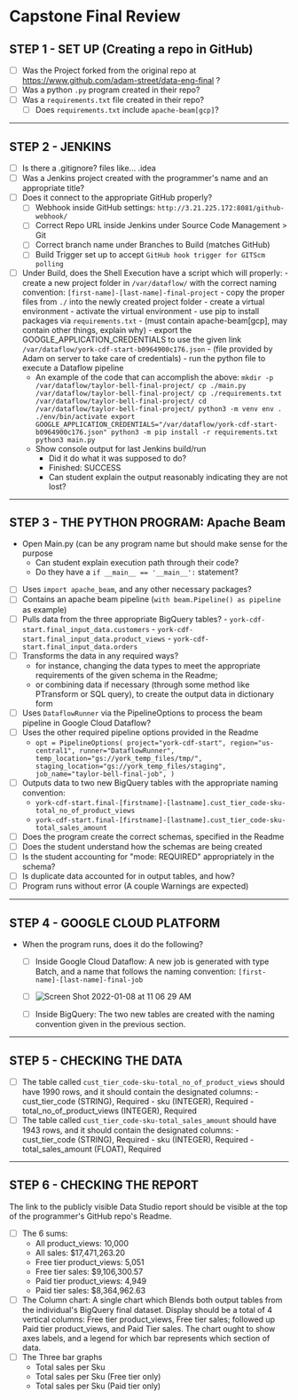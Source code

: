 # Capstone Final Review

## STEP 1 - SET UP (Creating a repo in GitHub)
- [ ] Was the Project forked from the original repo at https://www.github.com/adam-street/data-eng-final ?
- [ ] Was a python `.py` program created in their repo?
- [ ] Was a `requirements.txt` file created in their repo?
	- [ ] Does `requirements.txt` include `apache-beam[gcp]`?

---
## STEP 2 - JENKINS
- [ ] Is there a .gitignore? files like...
          .idea
- [ ] Was a Jenkins project created with the programmer's name and an appropriate title?
- [ ] Does it connect to the appropriate GitHub properly?
	- [ ] Webhook inside GitHub settings: `http://3.21.225.172:8081/github-webhook/`
	- [ ] Correct Repo URL inside Jenkins under Source Code Management > Git
	- [ ] Correct branch name under Branches to Build (matches GitHub)
	- [ ] Build Trigger set up to accept `GitHub hook trigger for GITScm polling`
- [ ] Under Build, does the Shell Execution have a script which will properly:
		- create a new project folder in `/var/dataflow/` with the correct naming convention: `[first-name]-[last-name]-final-project`
		- copy the proper files from `./` into the newly created project folder
		- create a virtual environment
		- activate the virtual environment
		- use pip to install packages via `requirements.txt`
			- (must contain apache-beam[gcp], may contain other things, explain why)
		- export the GOOGLE_APPLICATION_CREDENTIALS to use the given link `/var/dataflow/york-cdf-start-b0964900c176.json`
			- (file provided by Adam on server to take care of credentials)
		- run the python file to execute a Dataflow pipeline
	- An example of the code that can accomplish the above:
	`mkdir -p /var/dataflow/taylor-bell-final-project/
	cp ./main.py /var/dataflow/taylor-bell-final-project/
	cp ./requirements.txt /var/dataflow/taylor-bell-final-project/
	cd /var/dataflow/taylor-bell-final-project/
	python3 -m venv env
	. ./env/bin/activate
	export GOOGLE_APPLICATION_CREDENTIALS="/var/dataflow/york-cdf-start-b0964900c176.json"
	python3 -m pip install -r requirements.txt
	python3 main.py`
	- Show console output for last Jenkins build/run
        - Did it do what it was supposed to do?
        - Finished: SUCCESS
        - Can student explain the output reasonably indicating they are not lost?

---
## STEP 3 - THE PYTHON PROGRAM: Apache Beam
- Open Main.py (can be any program name but should make sense for the purpose
	- Can student explain execution path through their code?
	- Do they have a `if __main__ == '__main__':` statement?
- [ ] Uses `import apache_beam`, and any other necessary packages?
- [ ] Contains an apache beam pipeline (`with beam.Pipeline() as pipeline` as example)
- [ ] Pulls data from the three appropriate BigQuery tables?
        -    `york-cdf-start.final_input_data.customers`
        -   `york-cdf-start.final_input_data.product_views`
        -   `york-cdf-start.final_input_data.orders`
- [ ] Transforms the data in any required ways?
    - for instance, changing the data types to meet the appropriate requirements of the given schema in the Readme;
    - or combining data if necessary (through some method like PTransform or SQL query), to create the output data in dictionary form
- [ ] Uses `DataflowRunner` via the PipelineOptions to process the beam pipeline in Google Cloud Dataflow?
- [ ] Uses the other required pipeline options provided in the Readme
  - `opt = PipelineOptions(
        project="york-cdf-start",
        region="us-central1",
        runner="DataflowRunner",
        temp_location="gs://york_temp_files/tmp/",
        staging_location="gs://york_temp_files/staging",
        job_name="taylor-bell-final-job",
    )`
- [ ] Outputs data to two new BigQuery tables with the appropriate naming convention:
    - `york-cdf-start.final-[firstname]-[lastname].cust_tier_code-sku-total_no_of_product_views`
    - `york-cdf-start.final-[firstname]-[lastname].cust_tier_code-sku-total_sales_amount`
- [ ] Does the program create the correct schemas, specified in the Readme
- [ ] Does the student understand how the schemas are being created
- [ ] Is the student accounting for "mode: REQUIRED" appropriately in the schema?
- [ ] Is duplicate data accounted for in output tables, and how?
- [ ] Program runs without error (A couple Warnings are expected)

---
## STEP 4 - GOOGLE CLOUD PLATFORM
- When the program runs, does it do the following?
	- [ ] Inside Google Cloud Dataflow: A new job is generated with type Batch, and a name that follows the naming convention: `[first-name]-[last-name]-final-job`
	- [ ] ![Screen Shot 2022-01-08 at 11 06 29 AM](https://user-images.githubusercontent.com/94078849/148653145-a9205f6e-4612-4939-bd99-07fa36cbf386.png)

	- [ ] Inside BigQuery: The two new tables are created with the naming convention given in the previous section.

---
## STEP 5 - CHECKING THE DATA
- [ ] The table called `cust_tier_code-sku-total_no_of_product_views` should have 1990 rows, and it should contain the designated columns:
		- cust_tier_code (STRING), Required
		- sku (INTEGER), Required
		- total_no_of_product_views (INTEGER), Required
- [ ] The table called `cust_tier_code-sku-total_sales_amount` should have 1943 rows, and it should contain the designated columns:
		- cust_tier_code (STRING), Required
		- sku (INTEGER), Required
		- total_sales_amount (FLOAT), Required

---
## STEP 6 - CHECKING THE REPORT
The link to the publicly visible Data Studio report should be visible at the top of the programmer's GitHub repo's Readme.
- [ ] The 6 sums:
    - All product_views: 10,000
    - All sales: $17,471,263.20
    - Free tier product_views: 5,051
    - Free tier sales: $9,106,300.57
    - Paid tier product_views: 4,949
    - Paid tier sales: $8,364,962.63
- [ ] The Column chart: A single chart which Blends both output tables from the individual's BigQuery final dataset. Display should be a total of 4 vertical columns: Free tier product_views, Free tier sales; followed up Paid tier product_views, and Paid Tier sales. The chart ought to show axes labels, and a legend for which bar represents which section of data.
- [ ] The Three bar graphs
    - Total sales per Sku
    - Total sales per Sku (Free tier only)
    - Total sales per Sku (Paid tier only)
